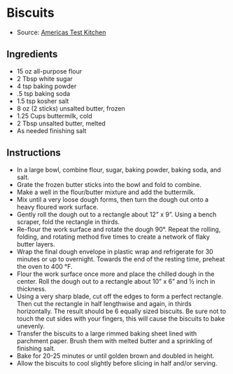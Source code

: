 # Biscuits

* Source: [Americas Test Kitchen](https://www.americastestkitchen.com/recipes/8496-ultimate-flaky-buttermilk-biscuits)

## Ingredients

* 15 oz all-purpose flour
* 2 Tbsp white sugar
* 4 tsp baking powder
* .5 tsp baking soda 
* 1.5 tsp kosher salt
* 8 oz (2 sticks) unsalted butter, frozen 
* 1.25 Cups buttermilk, cold
* 2 Tbsp unsalted butter, melted 
* As needed finishing salt 

## Instructions

* In a large bowl, combine flour, sugar, baking powder, baking soda, and salt.
* Grate the frozen butter sticks into the bowl and fold to combine.
* Make a well in the flour/butter mixture and add the buttermilk. 
* Mix until a very loose dough forms, then turn the dough out onto a heavy floured work surface.
* Gently roll the dough out to a rectangle about 12” x 9”. Using a bench scraper, fold the rectangle in thirds.
* Re-flour the work surface and rotate the dough 90°. Repeat the rolling, folding, and rotating method five times to create a network of flaky butter layers. 
* Wrap the final dough envelope in plastic wrap and refrigerate for 30 minutes or up to overnight. Towards the end of the resting time, preheat the oven to 400 °F. 
* Flour the work surface once more and place the chilled dough in the center. Roll the dough out to a rectangle about 10” x 6” and ½ inch in thickness.
* Using a very sharp blade, cut off the edges to form a perfect rectangle. Then cut the rectangle in half lengthwise and again, in thirds horizontally. The result should be 6 equally sized biscuits. Be sure not to touch the cut sides with your fingers, this will cause the biscuits to bake unevenly. 
* Transfer the biscuits to a large rimmed baking sheet lined with parchment paper. Brush them with melted butter and a sprinkling of finishing salt. 
* Bake for 20-25 minutes or until golden brown and doubled in height.
* Allow the biscuits to cool slightly before slicing in half and/or serving. 

